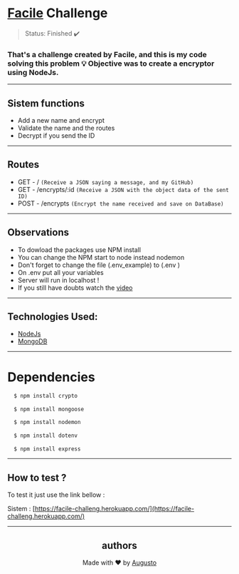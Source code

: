 # [Facile](https://facilesistemas.net.br) Challenge

>Status: Finished ✔️

### That's a challenge created by Facile, and this is my code solving this problem 💡 Objective was to create a encryptor using NodeJs.
---
## Sistem functions 
+ Add a new name and encrypt 
+ Validate the name and the routes
+ Decrypt if you send the ID
---
## Routes

+ GET - /  ```(Receive a JSON saying a message, and my GitHub)```
+ GET - /encrypts/:id  ```(Receive a JSON with the object data of the sent ID)```
+ POST - /encrypts   ```(Encrypt the name received and save on DataBase)```
---
## Observations 
+ To dowload the packages use NPM install
+ You can change the NPM start to node instead nodemon
+ Don't forget to change the file (.env_example) to (.env )
+ On .env put all your variables 
+ Server will run in localhost !
+ If you still have doubts watch the [video](https://www.youtube.com/watch?v=SAHjdua-wYs)
---
## Technologies Used:

+ [NodeJs](https://nodejs.org/en/)
+ [MongoDB](https://docs.mongodb.com)

---
# Dependencies
```bash
  $ npm install crypto
  
  $ npm install mongoose

  $ npm install nodemon
  
  $ npm install dotenv
  
  $ npm install express
```
---
## How to test ?

To test it just use the link bellow : 

Sistem : [https://facile-challeng.herokuapp.com/](https://facile-challeng.herokuapp.com/)

---

<h2 align='center'>authors</h2>
<div align='center'>
  Made with ❤️ by <a href="https://github.com/AugustoBernardes">Augusto</a>
</div>
